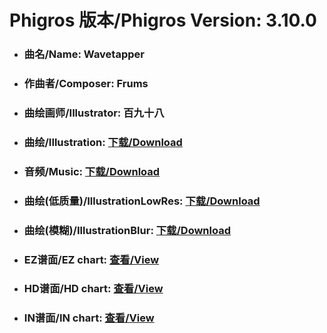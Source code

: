 
# Phigros 版本/Phigros Version:  3.10.0

- ### __曲名/Name:  Wavetapper__

- ### __作曲者/Composer:  Frums__

- ### __曲绘画师/Illustrator:  百九十八__

- ### __曲绘/Illustration:  [下载/Download](https://github.com/Po6647A/PAR/releases/download/3.10.0/1084.png)__

- ### __音频/Music:  [下载/Download](https://github.com/Po6647A/PAR/releases/download/3.10.0/1637.ogg)__

- ### __曲绘(低质量)/IllustrationLowRes:  [下载/Download](https://github.com/Po6647A/PAR/releases/download/3.10.0/1576.png)__

- ### __曲绘(模糊)/IllustrationBlur:  [下载/Download](https://github.com/Po6647A/PAR/releases/download/3.10.0/1330.png)__


- ### __EZ谱面/EZ chart:  [查看/View](./EZ.json/index.html)__

- ### __HD谱面/HD chart:  [查看/View](./HD.json/index.html)__

- ### __IN谱面/IN chart:  [查看/View](./IN.json/index.html)__
